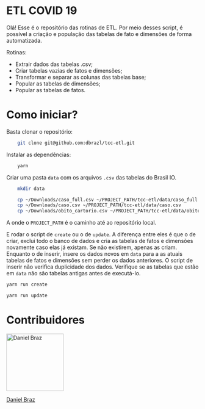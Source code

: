 # ETL COVID 19

Olá! Esse é o repositório das rotinas de ETL.
Por meio desses script, é possível a criação e população das tabelas de fato e dimensões de forma automatizada.

Rotinas:
- Extrair dados das tabelas .csv;
- Criar tabelas vazias de fatos e dimensões;
- Transformar e separar as colunas das tabelas base;
- Popular as tabelas de dimensões;
- Popular as tabelas de fatos.

# Como iniciar?

Basta clonar o repositório:

```bash
    git clone git@github.com:dbrazl/tcc-etl.git
```

Instalar as dependências:

```bash
    yarn
```

Criar uma pasta ```data``` com os arquivos ```.csv``` das tabelas do Brasil IO.

```bash
    mkdir data
```

```bash 
    cp ~/Downloads/caso_full.csv ~/PROJECT_PATH/tcc-etl/data/caso_full.csv
    cp ~/Downloads/caso.csv ~/PROJECT_PATH/tcc-etl/data/caso.csv
    cp ~/Downloads/obito_cartorio.csv ~/PROJECT_PATH/tcc-etl/data/obito_cartorio.csv
```

A onde o ```PROJECT_PATH``` é o caminho até ao repositório local.

E rodar o script de ```create``` ou o de ```update```. A diferença entre eles é que o de criar, exclui todo o banco de dados e cria as tabelas de fatos e dimensões novamente caso elas já existam. Se não existirem, apenas as criam. Enquanto o de inserir, insere os dados novos em ```data``` para a as atuais tabelas de fatos e dimensões sem perder os dados anteriores.
O script de inserir não verifica duplicidade dos dados. Verifique se as tabelas que estão em ```data``` não são tabelas antigas antes de executá-lo.

```bash
yarn run create
```

```bash
yarn run update
```

# Contribuidores

<a href="https://github.com/dbrazl" style="text-decoration: none; display:  color: black;">
  <img src="https://github.com/dbrazl.png" width="150px" height="150px" alt="Daniel Braz" />
</a>

[Daniel Braz](https://github.com/dbrazl)